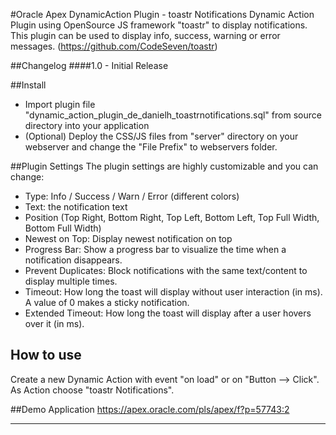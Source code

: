 #Oracle Apex DynamicAction Plugin - toastr Notifications
Dynamic Action Plugin using OpenSource JS framework "toastr" to display notifications.
This plugin can be used to display info, success, warning or error messages. (https://github.com/CodeSeven/toastr)


##Changelog
####1.0 - Initial Release

##Install
- Import plugin file "dynamic_action_plugin_de_danielh_toastrnotifications.sql" from source directory into your application
- (Optional) Deploy the CSS/JS files from "server" directory on your webserver and change the "File Prefix" to webservers folder.

##Plugin Settings
The plugin settings are highly customizable and you can change:
- Type: Info / Success / Warn / Error (different colors)
- Text: the notification text
- Position (Top Right, Bottom Right, Top Left, Bottom Left, Top Full Width, Bottom Full Width)
- Newest on Top: Display newest notification on top
- Progress Bar: Show a progress bar to visualize the time when a notification disappears.
- Prevent Duplicates: Block notifications with the same text/content to display multiple times.
- Timeout: How long the toast will display without user interaction (in ms). A value of 0 makes a sticky notification.
- Extended Timeout: How long the toast will display after a user hovers over it (in ms).

## How to use
Create a new Dynamic Action with event "on load" or on "Button --> Click". As Action choose "toastr Notifications".

##Demo Application
https://apex.oracle.com/pls/apex/f?p=57743:2

---
